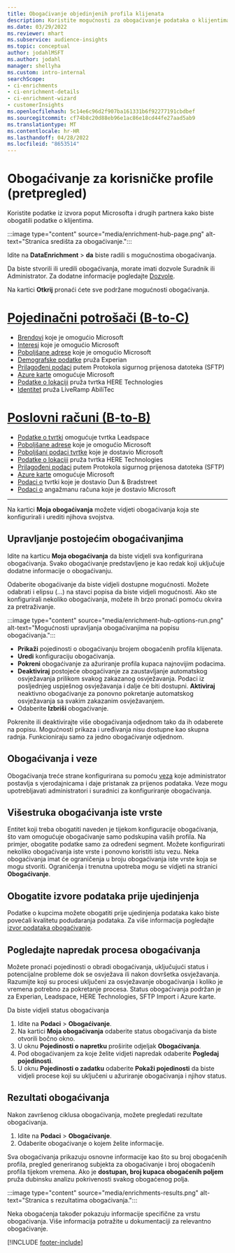 ```yaml
---
title: Obogaćivanje objedinjenih profila klijenata
description: Koristite mogućnosti za obogaćivanje podataka o klijentima.
ms.date: 03/29/2022
ms.reviewer: mhart
ms.subservice: audience-insights
ms.topic: conceptual
author: jodahlMSFT
ms.author: jodahl
manager: shellyha
ms.custom: intro-internal
searchScope:
- ci-enrichments
- ci-enrichment-details
- ci-enrichment-wizard
- customerInsights
ms.openlocfilehash: 5c14e6c96d2f907ba161331b6f92277191cbdbef
ms.sourcegitcommit: cf74b8c20d88eb96e1ac86e18cd44fe27aad5ab9
ms.translationtype: MT
ms.contentlocale: hr-HR
ms.lasthandoff: 04/28/2022
ms.locfileid: "8653514"
---
```

# <a name="enrichment-for-customer-profiles-preview"></a>Obogaćivanje za korisničke profile (pretpregled)

Koristite podatke iz izvora poput Microsofta i drugih partnera kako biste obogatili podatke o klijentima.

:::image type="content" source="media/enrichment-hub-page.png" alt-text="Stranica središta za obogaćivanje.":::

Idite na **DataEnrichment** > **da** biste radili s mogućnostima obogaćivanja.  

Da biste stvorili ili uredili obogaćivanja, morate imati dozvole Suradnik ili Administrator. Za dodatne informacije pogledajte [Dozvole](permissions.md).

Na kartici **Otkrij** pronaći ćete sve podržane mogućnosti obogaćivanja.

# <a name="individual-consumers-b-to-c"></a>[Pojedinačni potrošači (B-to-C)](#tab/b2c)

- [Brendovi](enrichment-microsoft.md) koje je omogućio Microsoft
- [Interesi](enrichment-microsoft.md) koje je omogućio Microsoft
- [Poboljšane adrese](enrichment-enhanced-addresses.md) koje je omogućio Microsoft 
- [Demografske podatke](enrichment-experian.md) pruža Experian
- [Prilagođeni podaci](enrichment-SFTP-custom-import.md) putem Protokola sigurnog prijenosa datoteka (SFTP) 
- [Azure karte](enrichment-azure-maps.md) omogućuje Microsoft
- [Podatke o lokaciji](enrichment-here.md) pruža tvrtka HERE Technologies 
- [Identitet](enrichment-liveramp.md) pruža LiveRamp AbiliTec

# <a name="business-accounts-b-to-b"></a>[Poslovni računi (B-to-B)](#tab/b2b)

- [Podatke o tvrtki](enrichment-leadspace.md) omogućuje tvrtka Leadspace
- [Poboljšane adrese](enrichment-enhanced-addresses.md) koje je omogućio Microsoft 
- [Poboljšani podaci tvrtke](enrichment-enhanced-company-data.md) koje je dostavio Microsoft
- [Podatke o lokaciji](enrichment-here.md) pruža tvrtka HERE Technologies 
- [Prilagođeni podaci](enrichment-SFTP-custom-import.md) putem Protokola sigurnog prijenosa datoteka (SFTP) 
- [Azure karte](enrichment-azure-maps.md) omogućuje Microsoft
- [Podaci o](enrichment-dnb.md) tvrtki koje je dostavio Dun & Bradstreet
- [Podaci o](enrichment-office.md) angažmanu računa koje je dostavio Microsoft

---

Na kartici **Moja obogaćivanja** možete vidjeti obogaćivanja koja ste konfigurirali i urediti njihova svojstva.

## <a name="manage-existing-enrichments"></a>Upravljanje postojećim obogaćivanjima

Idite na karticu **Moja obogaćivanja** da biste vidjeli sva konfigurirana obogaćivanja. Svako obogaćivanje predstavljeno je kao redak koji uključuje dodatne informacije o obogaćivanju.

Odaberite obogaćivanje da biste vidjeli dostupne mogućnosti. Možete odabrati i elipsu (...) na stavci popisa da biste vidjeli mogućnosti. Ako ste konfigurirali nekoliko obogaćivanja, možete ih brzo pronaći pomoću okvira za pretraživanje.

:::image type="content" source="media/enrichment-hub-options-run.png" alt-text="Mogućnosti upravljanja obogaćivanjima na popisu obogaćivanja.":::

- **Prikaži** pojedinosti o obogaćivanju brojem obogaćenih profila klijenata.
- **Uredi** konfiguraciju obogaćivanja.
- **Pokreni** obogaćivanje za ažuriranje profila kupaca najnovijim podacima.
- **Deaktiviraj** postojeće obogaćivanje za zaustavljanje automatskog osvježavanja prilikom svakog zakazanog osvježavanja. Podaci iz posljednjeg uspješnog osvježavanja i dalje će biti dostupni. **Aktiviraj** neaktivno obogaćivanje za ponovno pokretanje automatskog osvježavanja sa svakim zakazanim osvježavanjem.
- Odaberite **Izbriši** obogaćivanje.

Pokrenite ili deaktivirajte više obogaćivanja odjednom tako da ih odaberete na popisu. Mogućnosti prikaza i uređivanja nisu dostupne kao skupna radnja. Funkcioniraju samo za jedno obogaćivanje odjednom.

## <a name="enrichments-and-connections"></a>Obogaćivanja i veze

Obogaćivanja treće strane konfigurirana su pomoću [veza](connections.md) koje administrator postavlja s vjerodajnicama i daje pristanak za prijenos podataka. Veze mogu upotrebljavati administratori i suradnici za konfiguriranje obogaćivanja.  

## <a name="multiple-enrichments-of-the-same-type"></a>Višestruka obogaćivanja iste vrste

Entitet koji treba obogatiti naveden je tijekom konfiguracije obogaćivanja, što vam omogućuje obogaćivanje samo podskupina vaših profila. Na primjer, obogatite podatke samo za određeni segment. Možete konfigurirati nekoliko obogaćivanja iste vrste i ponovno koristiti istu vezu. Neka obogaćivanja imat će ograničenja u broju obogaćivanja iste vrste koja se mogu stvoriti. Ograničenja i trenutna upotreba mogu se vidjeti na stranici **Obogaćivanje**.

## <a name="enrich-data-sources-before-unification"></a>Obogatite izvore podataka prije ujedinjenja

Podatke o kupcima možete obogatiti prije ujedinjenja podataka kako biste povećali kvalitetu podudaranja podataka. Za više informacija pogledajte [izvor podataka obogaćivanje](data-sources-enrichment.md).

## <a name="see-the-progress-of-the-enrichment-process"></a>Pogledajte napredak procesa obogaćivanja

Možete pronaći pojedinosti o obradi obogaćivanja, uključujući status i potencijalne probleme dok se osvježava ili nakon dovršetka osvježavanja. Razumijte koji su procesi uključeni za osvježavanje obogaćivanja i koliko je vremena potrebno za pokretanje procesa. Status obogaćivanja podržan je za Experian, Leadspace, HERE Technologies, SFTP Import i Azure karte.

Da biste vidjeli status obogaćivanja

1. Idite na **Podaci** > **Obogaćivanje**. 
1. Na kartici **Moja obogaćivanja** odaberite status obogaćivanja da biste otvorili bočno okno. 
1. U oknu **Pojedinosti o napretku** proširite odjeljak **Obogaćivanja**. 
1. Pod obogaćivanjem za koje želite vidjeti napredak odaberite **Pogledaj pojedinosti**. 
1. U oknu **Pojedinosti o zadatku** odaberite **Pokaži pojedinosti** da biste vidjeli procese koji su uključeni u ažuriranje obogaćivanja i njihov status. 

## <a name="enrichment-results"></a>Rezultati obogaćivanja

Nakon završenog ciklusa obogaćivanja, možete pregledati rezultate obogaćivanja.

1. Idite na **Podaci** > **Obogaćivanje**. 
1. Odaberite obogaćivanje o kojem želite informacije.

Sva obogaćivanja prikazuju osnovne informacije kao što su broj obogaćenih profila, pregled generiranog subjekta za obogaćivanje i broj obogaćenih profila tijekom vremena. Ako je **dostupan, broj kupaca obogaćenih poljem** pruža dubinsku analizu pokrivenosti svakog obogaćenog polja.

:::image type="content" source="media/enrichments-results.png" alt-text="Stranica s rezultatima obogaćivanja.":::

Neka obogaćenja također pokazuju informacije specifične za vrstu obogaćivanja. Više informacija potražite u dokumentaciji za relevantno obogaćivanje.


[!INCLUDE [footer-include](includes/footer-banner.md)]
